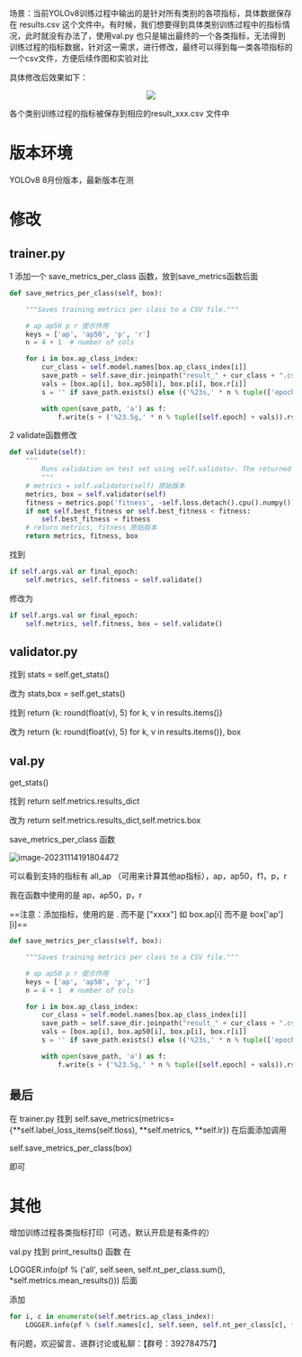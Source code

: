 ﻿
场景：当前YOLOv8训练过程中输出的是针对所有类别的各项指标，具体数据保存在 results.csv 这个文件中。有时候，我们想要得到具体类别训练过程中的指标情况，此时就没有办法了，使用val.py 也只是输出最终的一个各类指标，无法得到训练过程的指标数据，针对这一需求，进行修改，最终可以得到每一类各项指标的一个csv文件，方便后续作图和实验对比

具体修改后效果如下：

<div align=center><img src="https://i-blog.csdnimg.cn/blog_migrate/618230e2305e07f6c07e4cdd93ee88d7.png"></div>


各个类别训练过程的指标被保存到相应的result_xxx.csv 文件中



# 版本环境

YOLOv8 8月份版本，最新版本在测

# 修改
## trainer.py 

1 添加一个 save_metrics_per_class 函数，放到save_metrics函数后面

```python
def save_metrics_per_class(self, box):

    """Saves training metrics per class to a CSV file."""

    # ap ap50 p r 提示作用
    keys = ['ap', 'ap50', 'p', 'r']
    n = 4 + 1  # number of cols

    for i in box.ap_class_index:
        cur_class = self.model.names[box.ap_class_index[i]]
        save_path = self.save_dir.joinpath("result_" + cur_class + ".csv")
        vals = [box.ap[i], box.ap50[i], box.p[i], box.r[i]]
        s = '' if save_path.exists() else (('%23s,' * n % tuple(['epoch'] + keys)).rstrip(',') + '\n')  # header

        with open(save_path, 'a') as f:
            f.write(s + ('%23.5g,' * n % tuple([self.epoch] + vals)).rstrip(',') + '\n')
```

2 validate函数修改

```python
def validate(self):
    """
        Runs validation on test set using self.validator. The returned dict is expected to contain "fitness" key.
        """
    # metrics = self.validator(self) 原始版本
    metrics, box = self.validator(self)
    fitness = metrics.pop('fitness', -self.loss.detach().cpu().numpy())  # use loss as fitness measure if not found
    if not self.best_fitness or self.best_fitness < fitness:
        self.best_fitness = fitness
    # return metrics, fitness 原始版本
    return metrics, fitness, box
```

找到

```python
if self.args.val or final_epoch:
    self.metrics, self.fitness = self.validate()
```

修改为

```python
if self.args.val or final_epoch:
    self.metrics, self.fitness, box = self.validate()
```

## validator.py

找到 stats = self.get_stats() 

改为 stats,box = self.get_stats()



找到 return {k: round(float(v), 5) for k, v in results.items()}

改为 return {k: round(float(v), 5) for k, v in results.items()}, box



## val.py 

get_stats()

找到 return self.metrics.results_dict

改为 return self.metrics.results_dict,self.metrics.box



save_metrics_per_class 函数

![image-20231114191804472](https://i-blog.csdnimg.cn/blog_migrate/4e4d7e4bc9de6566cd4d78e5fbadb90b.png)

可以看到支持的指标有 all_ap （可用来计算其他ap指标），ap，ap50，f1，p，r

我在函数中使用的是 ap，ap50，p，r

==注意：添加指标，使用的是 . 而不是 ["xxxx"] 如 box.ap[i] 而不是 box['ap']\[i]==

```python
def save_metrics_per_class(self, box):

    """Saves training metrics per class to a CSV file."""

    # ap ap50 p r 提示作用
    keys = ['ap', 'ap50', 'p', 'r']
    n = 4 + 1  # number of cols

    for i in box.ap_class_index:
        cur_class = self.model.names[box.ap_class_index[i]]
        save_path = self.save_dir.joinpath("result_" + cur_class + ".csv")
        vals = [box.ap[i], box.ap50[i], box.p[i], box.r[i]]
        s = '' if save_path.exists() else (('%23s,' * n % tuple(['epoch'] + keys)).rstrip(',') + '\n')  # header

        with open(save_path, 'a') as f:
            f.write(s + ('%23.5g,' * n % tuple([self.epoch] + vals)).rstrip(',') + '\n')
```

## 最后
 在 trainer.py 找到
 self.save_metrics(metrics={**self.label_loss_items(self.tloss), **self.metrics, **self.lr}) 
 在后面添加调用

self.save_metrics_per_class(box)

即可




# 其他 

增加训练过程各类指标打印（可选，默认开启是有条件的）

val.py  找到 print_results() 函数 在

LOGGER.info(pf % ('all', self.seen, self.nt_per_class.sum(), *self.metrics.mean_results())) 后面

添加

```python
for i, c in enumerate(self.metrics.ap_class_index):
    LOGGER.info(pf % (self.names[c], self.seen, self.nt_per_class[c], *self.metrics.class_result(i)))
```


有问题，欢迎留言、进群讨论或私聊：【群号：392784757】
